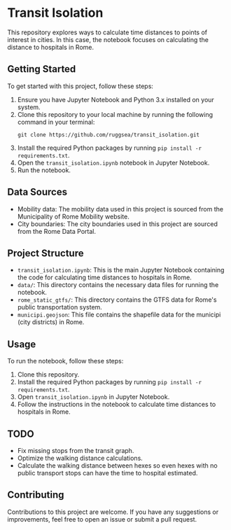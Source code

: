 # Transit Isolation

This repository explores ways to calculate time distances to points of interest in cities. In this case, the notebook focuses on calculating the distance to hospitals in Rome.

## Getting Started

To get started with this project, follow these steps:

1. Ensure you have Jupyter Notebook and Python 3.x installed on your system.
2. Clone this repository to your local machine by running the following command in your terminal:
    ```
    git clone https://github.com/ruggsea/transit_isolation.git
    ```
3. Install the required Python packages by running `pip install -r requirements.txt`.
4. Open the `transit_isolation.ipynb` notebook in Jupyter Notebook.
5. Run the notebook. 

## Data Sources

- Mobility data: The mobility data used in this project is sourced from the Municipality of Rome Mobility website.
- City boundaries: The city boundaries used in this project are sourced from the Rome Data Portal.

## Project Structure

- `transit_isolation.ipynb`: This is the main Jupyter Notebook containing the code for calculating time distances to hospitals in Rome.
- `data/`: This directory contains the necessary data files for running the notebook.
- `rome_static_gtfs/`: This directory contains the GTFS data for Rome's public transportation system.
- `municipi.geojson`: This file contains the shapefile data for the municipi (city districts) in Rome.

## Usage

To run the notebook, follow these steps:

1. Clone this repository.
2. Install the required Python packages by running `pip install -r requirements.txt`.
3. Open `transit_isolation.ipynb` in Jupyter Notebook.
4. Follow the instructions in the notebook to calculate time distances to hospitals in Rome.

## TODO

- Fix missing stops from the transit graph.
- Optimize the walking distance calculations.
- Calculate the walking distance between hexes so even hexes with no public transport stops can have the time to hospital estimated.

## Contributing

Contributions to this project are welcome. If you have any suggestions or improvements, feel free to open an issue or submit a pull request.
